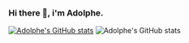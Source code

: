 ### Hi there 👋, i'm Adolphe.

<!--
**Adolp26/Adolp26** is a ✨ _special_ ✨ repository because its `README.md` (this file) appears on your GitHub profile.

Here are some ideas to get you started:

- 🔭 I’m currently working on ...
- 🌱 I’m currently learning ...
- 👯 I’m looking to collaborate on ...
- 🤔 I’m looking for help with ...
- 💬 Ask me about ...
- 📫 How to reach me: ...
- 😄 Pronouns: ...
- ⚡ Fun fact: ...
-->

[![Adolphe's GitHub stats](https://github-readme-stats.vercel.app/api?username=adolp26)](https://github.com/anuraghazra/github-readme-stats)
![Adolphe's GitHub stats](https://github-readme-stats.vercel.app/api?username=anuraghazra&show_icons=true&theme=onedark)
